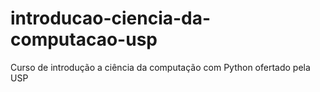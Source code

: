 # introducao-ciencia-da-computacao-usp
 Curso de introdução a ciência da computação com Python ofertado pela USP
